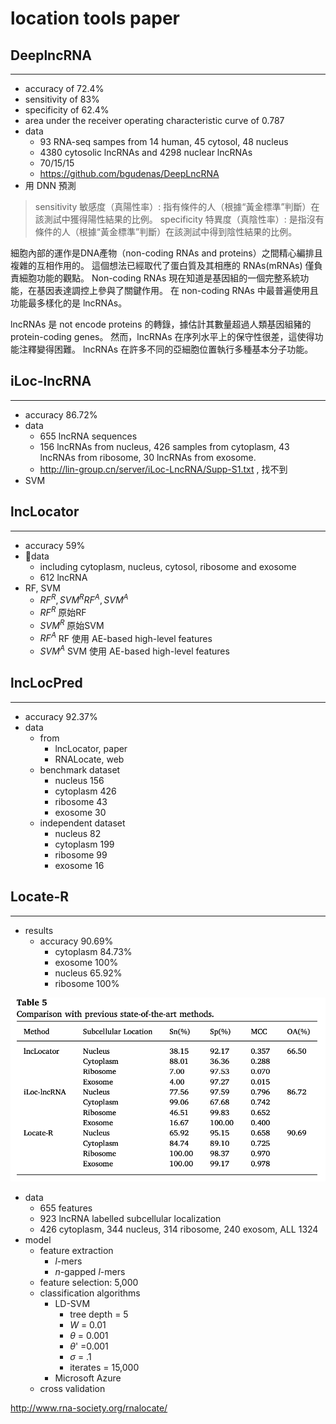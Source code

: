 # location tools paper

## DeeplncRNA

---

- accuracy of 72.4%
- sensitivity of 83%
- specificity of 62.4%
- area under the receiver operating characteristic curve of 0.787
- data
  - 93 RNA-seq sampes from 14 human, 45 cytosol, 48 nucleus
  - 4380 cytosolic lncRNAs and 4298 nuclear lncRNAs
  - 70/15/15
  - https://github.com/bgudenas/DeepLncRNA
- 用 DNN 預測

> sensitivity 敏感度（真陽性率）: 指有條件的人（根據“黃金標準”判斷）在該測試中獲得陽性結果的比例。
> specificity 特異度（真陰性率）: 是指沒有條件的人（根據“黃金標準”判斷）在該測試中得到陰性結果的比例。

細胞內部的運作是DNA產物（non-coding RNAs and proteins）之間精心編排且複雜的互相作用的。
這個想法已經取代了蛋白質及其相應的 RNAs(mRNAs) 僅負責細胞功能的觀點。
Non-coding RNAs 現在知道是基因組的一個完整系統功能，在基因表達調控上參與了關鍵作用。
在 non-coding RNAs 中最普遍使用且功能最多樣化的是 lncRNAs。

lncRNAs 是 not encode proteins 的轉錄，據估計其數量超過人類基因組豬的 protein-coding genes。
然而，lncRNAs 在序列水平上的保守性很差，這使得功能注釋變得困難。
lncRNAs 在許多不同的亞細胞位置執行多種基本分子功能。

## iLoc-lncRNA

---

- accuracy 86.72%
- data
  - 655 lncRNA sequences
  - 156 lncRNAs from nucleus, 426 samples from cytoplasm, 43 lncRNAs from ribosome, 30 lncRNAs from exosome.
  - http://lin-group.cn/server/iLoc-LncRNA/Supp-S1.txt , 找不到
- SVM

## lncLocator

---

- accuracy 59%
- data
  - including cytoplasm, nucleus, cytosol, ribosome and exosome
  - 612 lncRNA
- RF, SVM
  - $RF^R, SVM^R RF^A, SVM^A$
  - $RF^R$ 原始RF
  - $SVM^R$ 原始SVM
  - $RF^A$ RF 使用 AE-based high-level features
  - $SVM^A$ SVM 使用 AE-based high-level features

## lncLocPred

---

- accuracy 92.37%
- data
  - from
    - lncLocator, paper
    - RNALocate, web
  - benchmark dataset
    - nucleus 156
    - cytoplasm 426
    - ribosome 43
    - exosome 30
  - independent dataset
    - nucleus 82
    - cytoplasm 199
    - ribosome 99
    - exosome 16

## Locate-R

---

- results
  - accuracy 90.69%
    - cytoplasm 84.73%
    - exosome 100%
    - nucleus 65.92%
    - ribosome 100%

![Table5](../image/locate-R_table5.png)

- data
  - 655 features
  - 923 lncRNA labelled subcellular localization
  - 426 cytoplasm, 344 nucleus, 314 ribosome, 240 exosom, ALL 1324
- model
  - feature extraction
    - $l$-mers
    - $n$-gapped $l$-mers
  - feature selection: 5,000
  - classification algorithms
    - LD-SVM
      - tree depth = 5
      - $W$ = 0.01
      - $\theta$ = 0.001
      - $\theta$' =0.001
      - $\sigma$ = .1
      - iterates = 15,000
    - Microsoft Azure
  - cross validation


http://www.rna-society.org/rnalocate/
